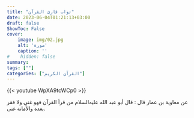 ```yaml
---
title: "ثواب قارئ القرآن"
date: 2023-06-04T01:21:13+03:00
draft: false
ShowToc: False
cover:
    image: img/02.jpg
    alt: 'صورة'
    caption: ''
#    hidden: false
summary: 
tags: [""]
categories: ["القرآن الكريم"]
---
```

{{< youtube WpXA9tcWCp0 >}} 
<br>

عن معاوية بن عمار قال : قال أبو عبد الله عليه‌السلام من
قرأ القرآن فهو غني ولا فقر بعده والأمانة غنى.

